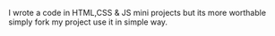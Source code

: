 I wrote a code in HTML,CSS & JS mini projects but its more worthable simply fork my project use it in simple way. 

